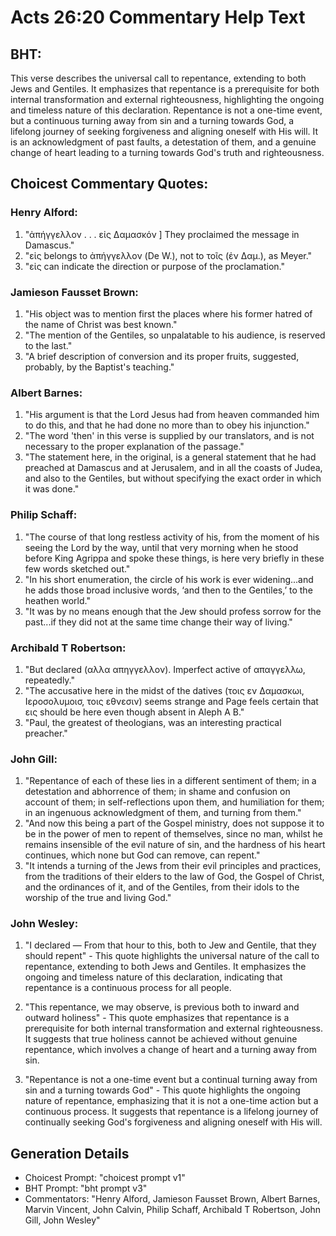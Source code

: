 # Acts 26:20 Commentary Help Text

## BHT:
This verse describes the universal call to repentance, extending to both Jews and Gentiles. It emphasizes that repentance is a prerequisite for both internal transformation and external righteousness, highlighting the ongoing and timeless nature of this declaration. Repentance is not a one-time event, but a continuous turning away from sin and a turning towards God, a lifelong journey of seeking forgiveness and aligning oneself with His will. It is an acknowledgment of past faults, a detestation of them, and a genuine change of heart leading to a turning towards God's truth and righteousness.

## Choicest Commentary Quotes:
### Henry Alford:
1. "ἀπήγγελλον . . . εἰς Δαμασκόν ] They proclaimed the message in Damascus." 
2. "εἰς belongs to ἀπήγγελλον (De W.), not to τοῖς (ἐν Δαμ.), as Meyer." 
3. "εἰς can indicate the direction or purpose of the proclamation."

### Jamieson Fausset Brown:
1. "His object was to mention first the places where his former hatred of the name of Christ was best known."
2. "The mention of the Gentiles, so unpalatable to his audience, is reserved to the last."
3. "A brief description of conversion and its proper fruits, suggested, probably, by the Baptist's teaching."

### Albert Barnes:
1. "His argument is that the Lord Jesus had from heaven commanded him to do this, and that he had done no more than to obey his injunction."
2. "The word 'then' in this verse is supplied by our translators, and is not necessary to the proper explanation of the passage."
3. "The statement here, in the original, is a general statement that he had preached at Damascus and at Jerusalem, and in all the coasts of Judea, and also to the Gentiles, but without specifying the exact order in which it was done."

### Philip Schaff:
1. "The course of that long restless activity of his, from the moment of his seeing the Lord by the way, until that very morning when he stood before King Agrippa and spoke these things, is here very briefly in these few words sketched out."
2. "In his short enumeration, the circle of his work is ever widening...and he adds those broad inclusive words, ‘and then to the Gentiles,’ to the heathen world."
3. "It was by no means enough that the Jew should profess sorrow for the past...if they did not at the same time change their way of living."

### Archibald T Robertson:
1. "But declared (αλλα απηγγελλον). Imperfect active of απαγγελλω, repeatedly."
2. "The accusative here in the midst of the datives (τοις εν Δαμασκωι, Ιεροσολυμοισ, τοις εθνεσιν) seems strange and Page feels certain that εις should be here even though absent in Aleph A B."
3. "Paul, the greatest of theologians, was an interesting practical preacher."

### John Gill:
1. "Repentance of each of these lies in a different sentiment of them; in a detestation and abhorrence of them; in shame and confusion on account of them; in self-reflections upon them, and humiliation for them; in an ingenuous acknowledgment of them, and turning from them."
2. "And now this being a part of the Gospel ministry, does not suppose it to be in the power of men to repent of themselves, since no man, whilst he remains insensible of the evil nature of sin, and the hardness of his heart continues, which none but God can remove, can repent."
3. "It intends a turning of the Jews from their evil principles and practices, from the traditions of their elders to the law of God, the Gospel of Christ, and the ordinances of it, and of the Gentiles, from their idols to the worship of the true and living God."

### John Wesley:
1. "I declared — From that hour to this, both to Jew and Gentile, that they should repent" - This quote highlights the universal nature of the call to repentance, extending to both Jews and Gentiles. It emphasizes the ongoing and timeless nature of this declaration, indicating that repentance is a continuous process for all people.

2. "This repentance, we may observe, is previous both to inward and outward holiness" - This quote emphasizes that repentance is a prerequisite for both internal transformation and external righteousness. It suggests that true holiness cannot be achieved without genuine repentance, which involves a change of heart and a turning away from sin.

3. "Repentance is not a one-time event but a continual turning away from sin and a turning towards God" - This quote highlights the ongoing nature of repentance, emphasizing that it is not a one-time action but a continuous process. It suggests that repentance is a lifelong journey of continually seeking God's forgiveness and aligning oneself with His will.


## Generation Details
- Choicest Prompt: "choicest prompt v1"
- BHT Prompt: "bht prompt v3"
- Commentators: "Henry Alford, Jamieson Fausset Brown, Albert Barnes, Marvin Vincent, John Calvin, Philip Schaff, Archibald T Robertson, John Gill, John Wesley"
